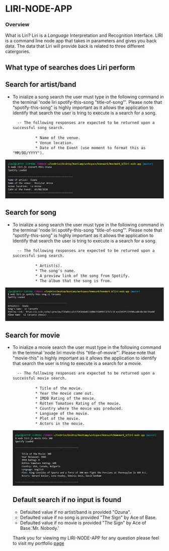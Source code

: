 # LIRI-NODE-APP

### Overview

What is Liri? Liri is a _Language_ Interpretation and Recognition Interface. LIRI is a command line node app that takes in parameters and gives you back data.
The data that Liri will provide back is related to three different catergories. 

## What type of searches does Liri perform 

## Search for artist/band

- To inialize a song search the user must type in the following command in the terminal 'node liri spotify-this-song "title-of-song"'.
        Please note that "spotify-this-song" is highly important as it allows the application to identify that search the user is tring to execute is a search for a song. 
  
        -- The following responses are expected to be returned upon a successful song search. 
 
                * Name of the venue.
                * Venue location.
                * Date of the Event (use moment to format this as "MM/DD/YYYY").

 <img src="assets/images/concert-search.png">

## Search for song

- To inialize a song search the user must type in the following command in the terminal 'node liri spotify-this-song "title-of-song"'.
        Please note that "spotify-this-song" is highly important as it allows the application to identify that search the user is tring to execute is a search for a song. 
  
        -- The following responses are expected to be returned upon a successful song search. 

                * Artist(s).
                * The song's name.
                * A preview link of the song from Spotify.
                * The album that the song is from.

 <img src="assets/images/spotify-song-search.png">

## Search for movie 

- To inialize a movie search the user must type in the following command in the terminal 'node liri movie-this "title-of-movie"'.
        Please note that "movie-this" is highly important as it allows the application to identify that search the user is tring to execute is a search for a movie.
 
        -- The following responses are expected to be returned upon a successful movie search. 

                * Title of the movie.
                * Year the movie came out.
                * IMDB Rating of the movie.
                * Rotten Tomatoes Rating of the movie.
                * Country where the movie was produced.
                * Language of the movie.
                * Plot of the movie.
                * Actors in the movie.

  <img src="assets/images/movie-search.png">


  ## Default search if no input is found

  * Defaulted value if no artist/band is provided "Ozuna".
  * Defaulted value if no song is provided "The Sign" by Ace of Base.
  * Defaulted value if no movie is provided "The Sign" by Ace of Base.'Mr. Nobody.'


  Thank you for viewing my LIRI-NODE-APP for any question please feel to visit my portfolio <a href="https://tomaszchylinski.github.io/chylinski-tomasz-portfolio/index.html">page</a>
